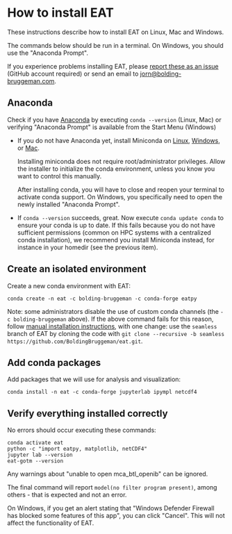# How to install EAT

These instructions describe how to install EAT on Linux, Mac and Windows.

The commands below should be run in a terminal. On Windows, you should use the "Anaconda Prompt".

If you experience problems installing EAT, please [report these as an issue](https://github.com/BoldingBruggeman/eat-examples/issues) (GitHub account required) or send an email to jorn@bolding-bruggeman.com.

## Anaconda

Check if you have [Anaconda](https://new.anaconda.com/products/distribution) by executing `conda --version` (Linux, Mac) or verifying "Anaconda Prompt" is available from the Start Menu (Windows)

* If you do not have Anaconda yet, install Miniconda on [Linux](https://conda.io/projects/conda/en/stable/user-guide/install/linux.html), [Windows](https://conda.io/projects/conda/en/stable/user-guide/install/windows.html), or [Mac](https://conda.io/projects/conda/en/stable/user-guide/install/macos.html).

  Installing miniconda does not require root/administrator privileges. Allow the installer to initialize the conda environment, unless you know you want to control this manually.​

  After installing conda, you will have to close and reopen your terminal to activate conda support. On Windows, you specifically need to open the newly installed "Anaconda Prompt".

* If `conda --version` succeeds, great. Now execute `conda update conda` to ensure your conda is up to date. If this fails because you do not have sufficient permissions (common on HPC systems with a centralized conda installation), we recommend you install Miniconda instead, for instance in your homedir (see the previous item).

## Create an isolated environment

Create a new conda environment with EAT​:
   
```
conda create -n eat -c bolding-bruggeman -c conda-forge eatpy
```

Note: some administrators disable the use of custom conda channels (the `-c bolding-bruggeman` above). If the above command fails for this reason, follow [manual installation instructions](https://github.com/BoldingBruggeman/eat/wiki#building-and-installing-manually), with one change: use the `seamless` branch of EAT by cloning the code with `git clone --recursive -b seamless https://github.com/BoldingBruggeman/eat.git`.

## Add conda packages

Add packages that we will use for analysis and visualization​:

```
conda install -n eat -c conda-forge jupyterlab ipympl netcdf4
```

## Verify everything installed correctly

No errors should occur executing these commands​:

```
conda activate eat
python -c "import eatpy, matplotlib, netCDF4"
jupyter lab --version
eat-gotm --version
```

Any warnings about "unable to open mca_btl_openib" can be ignored.

The final command will report `model(no filter program present)`, among others - that is expected and not an error.

On Windows, if you get an alert stating that "Windows Defender Firewall has blocked some features of this app", you can click "Cancel".
This will not affect the functionality of EAT.
